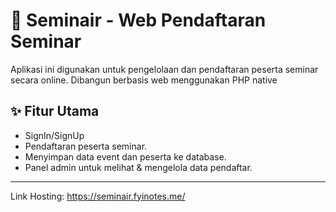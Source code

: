 # 📝 Seminair - Web Pendaftaran Seminar

Aplikasi ini digunakan untuk pengelolaan dan pendaftaran peserta seminar secara online. Dibangun berbasis web menggunakan PHP native

## ✨ Fitur Utama
- SignIn/SignUp
- Pendaftaran peserta seminar.
- Menyimpan data event dan peserta ke database.
- Panel admin untuk melihat & mengelola data pendaftar.

---

Link Hosting:
https://seminair.fyinotes.me/
